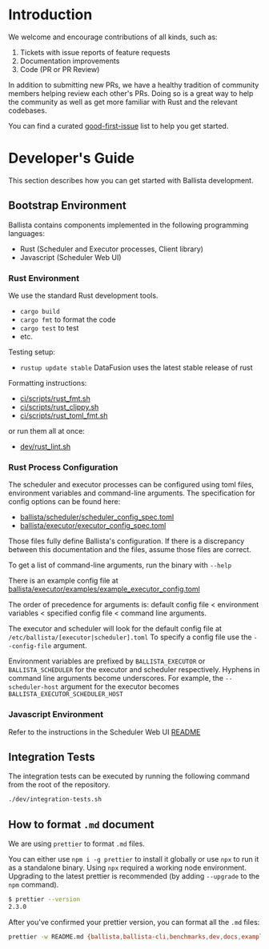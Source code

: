 <!---
  Licensed to the Apache Software Foundation (ASF) under one
  or more contributor license agreements.  See the NOTICE file
  distributed with this work for additional information
  regarding copyright ownership.  The ASF licenses this file
  to you under the Apache License, Version 2.0 (the
  "License"); you may not use this file except in compliance
  with the License.  You may obtain a copy of the License at

    http://www.apache.org/licenses/LICENSE-2.0

  Unless required by applicable law or agreed to in writing,
  software distributed under the License is distributed on an
  "AS IS" BASIS, WITHOUT WARRANTIES OR CONDITIONS OF ANY
  KIND, either express or implied.  See the License for the
  specific language governing permissions and limitations
  under the License.
-->

# Introduction

We welcome and encourage contributions of all kinds, such as:

1. Tickets with issue reports of feature requests
2. Documentation improvements
3. Code (PR or PR Review)

In addition to submitting new PRs, we have a healthy tradition of community members helping review each other's PRs.
Doing so is a great way to help the community as well as get more familiar with Rust and the relevant codebases.

You can find a curated
[good-first-issue](https://github.com/apache/arrow-ballista/issues?q=is%3Aissue+is%3Aopen+label%3A%22good+first+issue%22)
list to help you get started.

# Developer's Guide

This section describes how you can get started with Ballista development.

## Bootstrap Environment

Ballista contains components implemented in the following programming languages:

- Rust (Scheduler and Executor processes, Client library)
- Javascript (Scheduler Web UI)

### Rust Environment

We use the standard Rust development tools.

- `cargo build`
- `cargo fmt` to format the code
- `cargo test` to test
- etc.

Testing setup:

- `rustup update stable` DataFusion uses the latest stable release of rust

Formatting instructions:

- [ci/scripts/rust_fmt.sh](ci/scripts/rust_fmt.sh)
- [ci/scripts/rust_clippy.sh](ci/scripts/rust_clippy.sh)
- [ci/scripts/rust_toml_fmt.sh](ci/scripts/rust_toml_fmt.sh)

or run them all at once:

- [dev/rust_lint.sh](dev/rust_lint.sh)

### Rust Process Configuration

The scheduler and executor processes can be configured using toml files, environment variables and command-line
arguments. The specification for config options can be found here:

- [ballista/scheduler/scheduler_config_spec.toml](ballista/scheduler/scheduler_config_spec.toml)
- [ballista/executor/executor_config_spec.toml](ballista/executor/executor_config_spec.toml)

Those files fully define Ballista's configuration. If there is a discrepancy between this documentation and the
files, assume those files are correct.

To get a list of command-line arguments, run the binary with `--help`

There is an example config file at [ballista/executor/examples/example_executor_config.toml](ballista/executor/examples/example_executor_config.toml)

The order of precedence for arguments is: default config file < environment variables < specified config file < command line arguments.

The executor and scheduler will look for the default config file at `/etc/ballista/[executor|scheduler].toml` To
specify a config file use the `--config-file` argument.

Environment variables are prefixed by `BALLISTA_EXECUTOR` or `BALLISTA_SCHEDULER` for the executor and scheduler
respectively. Hyphens in command line arguments become underscores. For example, the `--scheduler-host` argument
for the executor becomes `BALLISTA_EXECUTOR_SCHEDULER_HOST`

### Javascript Environment

Refer to the instructions in the Scheduler Web UI [README](./ballista/scheduler/ui/README.md)

## Integration Tests

The integration tests can be executed by running the following command from the root of the repository.

```bash
./dev/integration-tests.sh
```

## How to format `.md` document

We are using `prettier` to format `.md` files.

You can either use `npm i -g prettier` to install it globally or use `npx` to run it as a standalone binary. Using `npx` required a working node environment. Upgrading to the latest prettier is recommended (by adding `--upgrade` to the `npm` command).

```bash
$ prettier --version
2.3.0
```

After you've confirmed your prettier version, you can format all the `.md` files:

```bash
prettier -w README.md {ballista,ballista-cli,benchmarks,dev,docs,examples}/**/*.md
```
